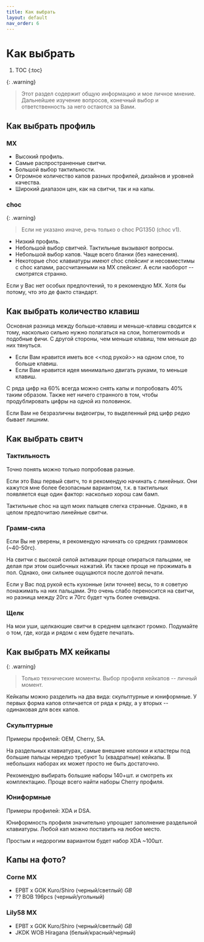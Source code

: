 ```yaml
---
title: Как выбрать
layout: default
nav_order: 6
---
```


# Как выбрать

1. TOC
{:toc}

{: .warning}
> Этот раздел содержит общую информацию и мое личное мнение. Дальнейшее изучение вопросов, конечный выбор и ответственность за него остаются за Вами.

## Как выбрать профиль

### MX

- Высокий профиль.
- Самые распространенные свитчи.
- Большой выбор тактильности.
- Огромное количество капов разных профилей, дизайнов и уровней качества.
- Широкий диапазон цен, как на свитчи, так и на капы.

### choc

{: .warning}
> Если не указано иначе, речь только о choc PG1350 (choc v1).

- Низкий профиль.
- Небольшой выбор свитчей. Тактильные вызывают вопросы.
- Небольшой выбор капов. Чаще всего бланки (без нанесения).
- Некоторые choc клавиатуры имеют choc спейсинг и несовместимы с choc капами,
  рассчитанными на MX спейсинг. А если наоборот -- смотрятся странно.

Если у Вас нет особых предпочтений, то я рекомендую MX. Хотя бы потому, что это де факто стандарт.

## Как выбрать количество клавиш

Основная разница между больше-клавиш и меньше-клавиш сводится к тому, насколько сильно нужно полагаться на слои, homerowmods и подобные фичи. С другой стороны, чем меньше клавиш, тем меньше до них тянуться.

- Если Вам нравится иметь все <<под рукой>> на одном слое, то больше клавиш.
- Если Вам нравится идея минимально двигать руками, то меньше клавиш.

С ряда цифр на 60% всегда можно снять капы и попробовать 40% таким образом. Также нет ничего странного в том, чтобы продублировать цифры на одной из половинок.

Если Вам не безразличны видеоигры, то выделенный ряд цифр редко бывает лишним.

## Как выбрать свитч

### Тактильность

Точно понять можно только попробовав разные.

Если это Ваш первый свитч, то я рекомендую начинать с линейных. Они кажутся мне более безопасным вариантом, т.к. в тактильных появляется еще один фактор: насколько хорош сам бамп.

Тактильные choc на щуп моих пальцев слегка странные. Однако, я в целом предпочитаю линейные свитчи.

### Грамм-сила

Если Вы не уверены, я рекомендую начинать со средних граммовок (~40-50гс).

На свитчи с высокой силой активации проще опираться пальцами, не делая при этом ошибочных нажатий. Их также проще не прожимать в пол. Однако, они сильнее ощущаются после долгой печати.

Если у Вас под рукой есть кухонные (или точнее) весы, то я советую понажимать на них пальцами. Это очень слабо переносится на свитчи, но разница между 20гс и 70гс будет чуть более очевидна.

### Щелк

На мои уши, щелкающие свитчи в среднем щелкают громко. Подумайте о том, где, когда и рядом с кем будете печатать.

## Как выбрать МХ кейкапы

{: .warning}
> Только технические моменты. Выбор профиля кейкапов -- личный момент.

Кейкапы можно разделить на два вида: скульптурные и юниформные. У первых форма капов отличается от ряда к ряду, а у вторых -- одинаковая для всех капов.

### Скульптурные

Примеры профилей: OEM, Cherry, SA.

На раздельных клавиатурах, самые внешние колонки и кластеры под большие пальцы нередко требуют 1u (квадратные) кейкапы. В небольших наборах их может просто не быть достаточно.

Рекомендую выбирать большие наборы 140+шт. и смотреть их комплектацию. Проще всего найти наборы Cherry профиля.

### Юниформные

Примеры профилей: XDA и DSA.

Юниформность профиля значительно упрощает заполнение раздельной клавиатуры. Любой кап можно поставить на любое место.

Простым и недорогим вариантом будет набор XDA ~100шт.

## Капы на фото?

### Corne MX

- EPBT x GOK Kuro/Shiro (черный/светлый) *GB*
- ?? BOB 196pcs (черный/угольный)

### Lily58 MX

- EPBT x GOK Kuro/Shiro (черный/светлый) *GB*
- JKDK WOB Hiragana (белый/красный/черный)

